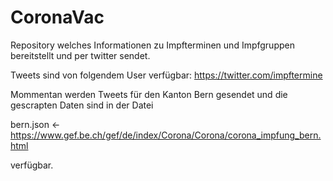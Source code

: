 # CoronaVac

Repository welches Informationen zu Impfterminen und Impfgruppen bereitstellt und per twitter sendet.

Tweets sind von folgendem User verfügbar:
https://twitter.com/impftermine

Mommentan werden Tweets für den Kanton Bern gesendet und die gescrapten Daten sind in der Datei

bern.json <- https://www.gef.be.ch/gef/de/index/Corona/Corona/corona_impfung_bern.html

verfügbar.
